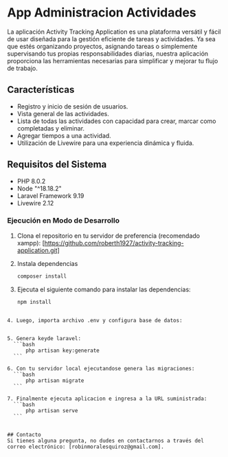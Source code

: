 # App Administracion Actividades
La aplicación Activity Tracking Application es una plataforma versátil y fácil de usar diseñada para la gestión eficiente de tareas y actividades. Ya sea que estés organizando proyectos, asignando tareas o simplemente supervisando tus propias responsabilidades diarias, nuestra aplicación proporciona las herramientas necesarias para simplificar y mejorar tu flujo de trabajo.

## Características

- Registro y inicio de sesión de usuarios.
- Vista general de las actividades.
- Lista de todas las actividades con capacidad para crear, marcar como completadas y eliminar.
- Agregar tiempos a una actividad.
- Utilización de Livewire para una experiencia dinámica y fluida.

## Requisitos del Sistema

- PHP 8.0.2
- Node "^18.18.2"
- Laravel Framework 9.19
- Livewire 2.12

### Ejecución en Modo de Desarrollo 
1. Clona el repositorio en tu servidor de preferencia (recomendado xampp): [https://github.com/roberth1927/activity-tracking-application.git]

2. Instala dependencias
     ```bash
     composer install
   ```

3. Ejecuta el siguiente comando para instalar las dependencias:
    ```bash
    npm install
  ```

4. Luego, importa archivo .env y configura base de datos:

    
5. Genera keyde laravel:
    ```bash
        php artisan key:generate
    ```

6. Con tu servidor local ejecutandose genera las migraciones:
    ```bash
        php artisan migrate
    ```

7. Finalmente ejecuta aplicacion e ingresa a la URL suministrada:
    ```bash
        php artisan serve
    ```


## Contacto
Si tienes alguna pregunta, no dudes en contactarnos a través del correo electrónico: [robinmoralesquiroz@gmail.com]. 
